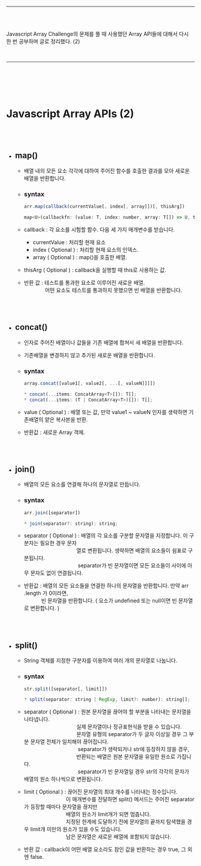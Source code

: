 <br/>

---

<br/>
<br/>

Javascript Array Challenge의 문제를 풀 때 사용했던 Array API들에 대해서 다시 한 번 공부하며 글로 정리했다. (2)

<br/>

---

<br/>
<br/>
<br/>
<br/>

# Javascript Array APIs (2)

<br/>
<br/>

- ## map()

  - 배열 내의 모든 요소 각각에 대하여 주어진 함수를 호출한 결과를 모아 새로운 배열을 반환합니다.
  - ### syntax

    ```javascript
    arr.map(callback(currentValue[, index[, array]])[, thisArg])

    map<U>(callbackfn: (value: T, index: number, array: T[]) => U, thisArg?: any): U[];
    ```

  - callback : 각 요소를 시험할 함수. 다음 세 가지 매개변수를 받습니다.

    - currentValue : 처리할 현재 요소
    - index ( Optional ) : 처리할 현재 요소의 인덱스.
    - array ( Optional ) : map()을 호출한 배열.

  - thisArg ( Optional ) : callback을 실행할 때 this로 사용하는 값.

  - 반환 값 : 테스트를 통과한 요소로 이루어진 새로운 배열.  
    　　　　어떤 요소도 테스트를 통과하지 못했으면 빈 배열을 반환합니다.

<br/>
<br/>

- ## concat()

  - 인자로 주어진 배열이나 값들을 기존 배열에 합쳐서 새 배열을 반환합니다.
  - 기존배열을 변경하지 않고 추가된 새로운 배열을 반환합니다.

  - ### syntax

    ```javascript
    array.concat([value1[, value2[, ...[, valueN]]]])

    * concat(...items: ConcatArray<T>[]): T[];
    * concat(...items: (T | ConcatArray<T>)[]): T[];
    ```

  - value ( Optional ) : ​배열 또는 값, 만약 value1 ~ valueN 인자를 생략하면 기존배열의 얕은 복사본을 반환.
  - 반환값 : 새로운 Array 객체.

<br/>
<br/>

- ## join()

  - 배열의 모든 요소를 연결해 하나의 문자열로 만듭니다.

  - ### syntax

    ```javascript
    arr.join([separator])

    * join(separator?: string): string;
    ```

  - separator ( Optional ) : 배열의 각 요소를 구분할 문자열을 지정합니다. 이 구분자는 필요한 경우 문자  
    　　　　　　　　　　열로 변환됩니다. 생략하면 배열의 요소들이 쉼표로 구분됩니다.  
    　　　　　　　　　　 separator가 빈 문자열이면 모든 요소들이 사이에 아무 문자도 없이 연결됩니다.

  - 반환값 : 배열의 모든 요소들을 연결한 하나의 문자열을 반환합니다. 만약 arr​.length 가 0이라면,  
    　　　 빈 문자열을 반환합니다. ( 요소가 undefined 또는 null이면 빈 문자열로 변환합니다. )

<br/>
<br/>

- ## split()

  - String 객체를 지정한 구분자를 이용하여 여러 개의 문자열로 나눕니다.

  - ### syntax

    ```javascript
    str.split([separator[, limit]])

    * split(separator: string | RegExp, limit?: number): string[];
    ```

  - separator ( Optional ) : 원본 문자열을 끊어야 할 부분을 나타내는 문자열을 나타냅니다.  
    　　　　　　　　　　실제 문자열이나 정규표현식을 받을 수 있습니다.  
    　　　　　　　　　　문자열 유형의 separator가 두 글자 이상일 경우 그 부분 문자열 전체가 일치해야 끊어집니다.  
    　　　　　　　　　　 separator가 생략되거나 str에 등장하지 않을 경우,  
    　　　　　　　　　　반환되는 배열은 원본 문자열을 유일한 원소로 가집니다.  
    　　　　　　　　　　 separator가 빈 문자열일 경우 str의 각각의 문자가 배열의 원소 하나씩으로 변환됩니다.

  - limit ( Optional ) : 끊어진 문자열의 최대 개수를 나타내는 정수입니다.  
    　　　　　　　　이 매개변수를 전달하면 split() 메서드는 주어진 separator가 등장할 때마다 문자열을 끊지만  
    　　　　　　　　배열의 원소가 limit개가 되면 멈춥니다.  
    　　　　　　　　지정된 한계에 도달하기 전에 문자열의 끝까지 탐색했을 경우 limit개 미만의 원소가 있을 수도 있습니다.  
    　　　　　　　　남은 문자열은 새로운 배열에 포함되지 않습니다.

  - 반환 값 : callback이 어떤 배열 요소라도 참인 값을 반환하는 경우 true, 그 외엔 false.

<br/>
